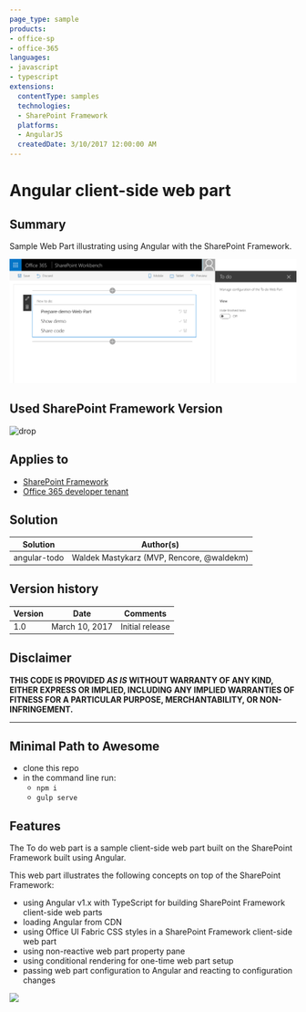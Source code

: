 ```yaml
---
page_type: sample
products:
- office-sp
- office-365
languages:
- javascript
- typescript
extensions:
  contentType: samples
  technologies:
  - SharePoint Framework
  platforms:
  - AngularJS
  createdDate: 3/10/2017 12:00:00 AM
---
```

# Angular client-side web part

## Summary

Sample Web Part illustrating using Angular with the SharePoint Framework.

![Sample To do SharePoint Framework client-side web part built using Angular](./assets/preview.png)

## Used SharePoint Framework Version 
![drop](https://img.shields.io/badge/drop-GA-green.svg)

## Applies to

* [SharePoint Framework](https://docs.microsoft.com/sharepoint/dev/spfx/sharepoint-framework-overview)
* [Office 365 developer tenant](https://docs.microsoft.com/sharepoint/dev/spfx/set-up-your-developer-tenant)

## Solution

Solution|Author(s)
--------|---------
angular-todo|Waldek Mastykarz (MVP, Rencore, @waldekm)

## Version history

Version|Date|Comments
-------|----|--------
1.0|March 10, 2017|Initial release

## Disclaimer
**THIS CODE IS PROVIDED *AS IS* WITHOUT WARRANTY OF ANY KIND, EITHER EXPRESS OR IMPLIED, INCLUDING ANY IMPLIED WARRANTIES OF FITNESS FOR A PARTICULAR PURPOSE, MERCHANTABILITY, OR NON-INFRINGEMENT.**

---

## Minimal Path to Awesome

* clone this repo
* in the command line run:
  * `npm i`
  * `gulp serve`

## Features

The To do web part is a sample client-side web part built on the SharePoint Framework built using Angular.

This web part illustrates the following concepts on top of the SharePoint Framework:

* using Angular v1.x with TypeScript for building SharePoint Framework client-side web parts
* loading Angular from CDN
* using Office UI Fabric CSS styles in a SharePoint Framework client-side web part
* using non-reactive web part property pane
* using conditional rendering for one-time web part setup
* passing web part configuration to Angular and reacting to configuration changes

<img src="https://telemetry.sharepointpnp.com/sp-dev-fx-webparts/samples/angular-todo" />
